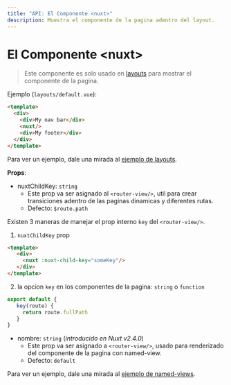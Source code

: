 ```yaml
---
title: "API: El Componente <nuxt>"
description: Muestra el componente de la pagina adentro del layout.
---
```


# El Componente &lt;nuxt&gt;

> Este componente es solo usado en [layouts](/guide/views#layouts) para mostrar el componente de la pagina.

Ejemplo (`layouts/default.vue`):

```html
<template>
  <div>
    <div>My nav bar</div>
    <nuxt/>
    <div>My footer</div>
  </div>
</template>
```

Para ver un ejemplo, dale una mirada al [ejemplo de layouts](/examples/layouts).

**Props**:

- nuxtChildKey: `string`
  - Este prop va ser asignado al `<router-view/>`, util para crear transiciones adentro de las paginas dinamicas y diferentes rutas.
  - Defecto: `$route.path`

Existen 3 maneras de manejar el prop interno `key` del `<router-view/>`.

1. `nuxtChildKey` prop

  ```html
  <template>
     <div>
       <nuxt :nuxt-child-key="someKey"/>
     </div>
  </template>
  ```

2. la opcion `key` en los componentes de la pagina: `string` o `function`

  ```js
  export default {
     key(route) {
       return route.fullPath
     }
  }
  ```

- nombre: `string` (_introducido en Nuxt v2.4.0_)
  - Este prop va ser asignado a `<router-view/>`, usado para renderizado del componente de la pagina con named-view.
  - Defecto: `default`

Para ver un ejemplo, dale una mirada al [ejemplo de named-views](/examples/named-views).
